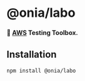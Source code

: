 # @onia/labo

#### 🧪 [AWS](https://aws.amazon.com) Testing Toolbox.

## Installation

```sh
npm install @onia/labo
```
